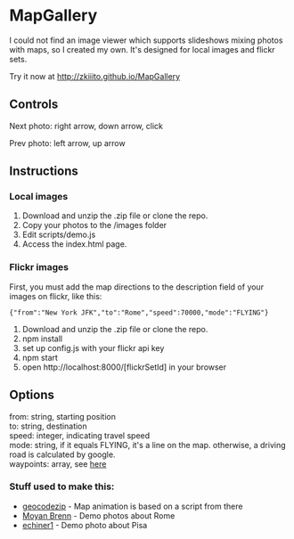 # MapGallery

I could not find an image viewer which supports slideshows mixing photos with maps, so I created my own. It's designed for local images and flickr sets.

Try it now at http://zkiiito.github.io/MapGallery

## Controls

Next photo: right arrow, down arrow, click

Prev photo: left arrow, up arrow

## Instructions

### Local images

1. Download and unzip the .zip file or clone the repo.
2. Copy your photos to the /images folder
3. Edit scripts/demo.js
4. Access the index.html page.

### Flickr images

First, you must add the map directions to the description field of your images on flickr, like this:

```
{"from":"New York JFK","to":"Rome","speed":70000,"mode":"FLYING"}
```


1. Download and unzip the .zip file or clone the repo.
2. npm install
3. set up config.js with your flickr api key
4. npm start
5. open http://localhost:8000/[flickrSetId] in your browser

## Options

from: string, starting position  
to: string, destination  
speed: integer, indicating travel speed  
mode: string, if it equals FLYING, it's a line on the map. otherwise, a driving road is calculated by google.  
waypoints: array, see [here](https://developers.google.com/maps/documentation/javascript/examples/directions-waypoints)


### Stuff used to make this:

 * [geocodezip](http://www.geocodezip.com/) - Map animation is based on a script from there
 * [Moyan Brenn](https://www.flickr.com/photos/aigle_dore/) - Demo photos about Rome
 * [echiner1](https://www.flickr.com/photos/decadence/) - Demo photo about Pisa

